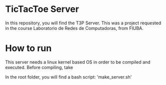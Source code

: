 # TicTacToe Server

In this repository, you will find the T3P Server. This was a project requested in the course Laboratorio de Redes de Computadoras, from FIUBA.

# How to run

This server needs a linux kernel based OS in order to be compiled and executed. Before compiling, take 

In the root folder, you will find a bash script: 'make_server.sh'